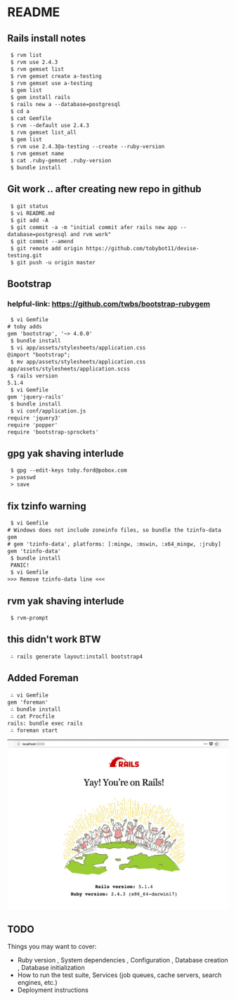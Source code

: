 # README

## Rails install notes

```
 $ rvm list
 $ rvm use 2.4.3
 $ rvm gemset list
 $ rvm gemset create a-testing
 $ rvm gemset use a-testing
 $ gem list
 $ gem install rails
 $ rails new a --database=postgresql
 $ cd a
 $ cat Gemfile
 $ rvm --default use 2.4.3
 $ rvm gemset list_all
 $ gem list
 $ rvm use 2.4.3@a-testing --create --ruby-version 
 $ rvm gemset name
 $ cat .ruby-gemset .ruby-version
 $ bundle install
```

## Git work .. after creating new repo in github
```
 $ git status
 $ vi README.md
 $ git add -A
 $ git commit -a -m "initial commit afer rails new app --database=postgresql and rvm work"
 $ git commit --amend
 $ git remote add origin https://github.com/tobybot11/devise-testing.git
 $ git push -u origin master
```

## Bootstrap
### helpful-link: https://github.com/twbs/bootstrap-rubygem
```
 $ vi Gemfile
# toby adds
gem 'bootstrap', '~> 4.0.0'
 $ bundle install
 $ vi app/assets/stylesheets/application.css
@import "bootstrap";
 $ mv app/assets/stylesheets/application.css app/assets/stylesheets/application.scss
 $ rails version
5.1.4
 $ vi Gemfile
gem 'jquery-rails'
 $ bundle install
 $ vi conf/application.js
require 'jquery3'
require 'popper'
require 'bootstrap-sprockets'
```

## gpg yak shaving interlude
```
 $ gpg --edit-keys toby.ford@pobox.com
 > passwd
 > save
```

## fix tzinfo warning

```
 $ vi Gemfile
# Windows does not include zoneinfo files, so bundle the tzinfo-data gem
# gem 'tzinfo-data', platforms: [:mingw, :mswin, :x64_mingw, :jruby]
gem 'tzinfo-data'
 $ bundle install
 PANIC!
 $ vi Gemfile
>>> Remove tzinfo-data line <<<
```

## rvm yak shaving interlude
```
 $ rvm-prompt
```

## this didn't work BTW
```
 ∴ rails generate layout:install bootstrap4
```

## Added Foreman
```
 ∴ vi Gemfile
gem 'foreman'
 ∴ bundle install
 ∴ cat Procfile
rails: bundle exec rails 
 ∴ foreman start
```
![Rails Screen Yeah](app/assets/images/initial_rails_screen.png)

## TODO
Things you may want to cover:

* Ruby version , System dependencies , Configuration , Database creation , Database initialization
* How to run the test suite, Services (job queues, cache servers, search engines, etc.)
* Deployment instructions
